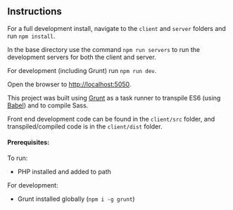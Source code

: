 ## Instructions

For a full development install, navigate to the `client` and `server` folders and run `npm install`.

In the base directory use the command `npm run servers` to run the development servers for both the client and server.

For development (including Grunt) run `npm run dev`.

Open the browser to [http://localhost:5050](http://localhost:5050).

This project was built using [Grunt](https://gruntjs.com/) as a task runner to transpile ES6 (using [Babel](https://babeljs.io/)) and to compile Sass.

Front end development code can be found in the `client/src` folder, and transpiled/compiled code is in the `client/dist` folder.

#### Prerequisites:

To run:

-   PHP installed and added to path

For development:

-   Grunt installed globally (`npm i -g grunt`)
